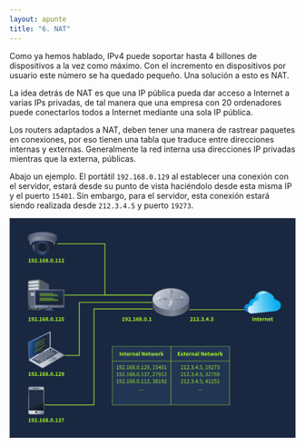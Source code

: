 ```yaml
---
layout: apunte
title: "6. NAT"
---
```


Como ya hemos hablado, IPv4 puede soportar hasta 4 billones de dispositivos a la vez como máximo. Con el incremento en dispositivos por usuario este número se ha quedado pequeño. Una solución a esto es NAT.

La idea detrás de NAT es que una IP pública pueda dar acceso a Internet a varias IPs privadas, de tal manera que una empresa con 20 ordenadores puede conectarlos todos a Internet mediante una sola IP pública.

Los routers adaptados a NAT, deben tener una manera de rastrear paquetes en conexiones, por eso tienen una tabla que traduce entre direcciones internas y externas. Generalmente la red interna usa direcciones IP privadas mientras que la externa, públicas.

Abajo un ejemplo. El portátil `192.168.0.129` al establecer una conexión con el servidor, estará desde su punto de vista haciéndolo desde esta misma IP y el puerto `15401`. Sin embargo, para el servidor, esta conexión estará siendo realizada desde `212.3.4.5` y puerto `19273`.

![](/apuntes/img/079.jpg)
